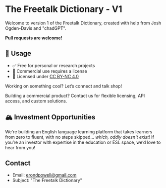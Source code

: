 # The Freetalk Dictionary - V1

Welcome to version 1 of the Freetalk Dictionary, created with help from Josh Ogden-Davis and "chadGPT". 

**Pull requests are welcome!**

## 🤠 Usage

- ✅ Free for personal or research projects
- 💼 Commercial use requires a license
- 📜 Licensed under [CC BY-NC 4.0](./LICENSE)

Working on something cool? Let’s connect and talk shop!

Building a commercial product? Contact us for flexible licensing, API access, and custom solutions.

## 🏔️ Investment Opportunities

We're building an English language learning platform that takes learners from zero to fluent, with no steps skipped... *which, oddly doesn't exist!*
If you’re an investor with expertise in the education or ESL space, we’d love to hear from you!


## Contact

- Email: erondpowell@gmail.com
- Subject: "The Freetalk Dictionary"
